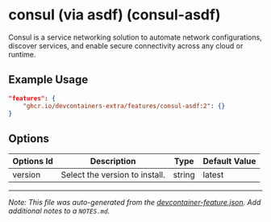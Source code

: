 
# consul (via asdf) (consul-asdf)

Consul is a service networking solution to automate network configurations, discover services, and enable secure connectivity across any cloud or runtime.

## Example Usage

```json
"features": {
    "ghcr.io/devcontainers-extra/features/consul-asdf:2": {}
}
```

## Options

| Options Id | Description | Type | Default Value |
|-----|-----|-----|-----|
| version | Select the version to install. | string | latest |



---

_Note: This file was auto-generated from the [devcontainer-feature.json](devcontainer-feature.json).  Add additional notes to a `NOTES.md`._
